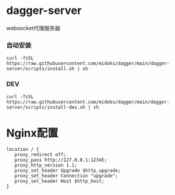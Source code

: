 # dagger-server
websocket代理服务器

### 自动安装
```
curl -fsSL  https://raw.githubusercontent.com/midoks/dagger/main/dagger-server/scripts/install.sh | sh
```

### DEV

```
curl -fsSL  https://raw.githubusercontent.com/midoks/dagger/main/dagger-server/scripts/install-dev.sh | sh
```

# Nginx配置

```
location / {
   proxy_redirect off;
   proxy_pass http://127.0.0.1:12345;
   proxy_http_version 1.1;
   proxy_set_header Upgrade $http_upgrade;
   proxy_set_header Connection "upgrade";
   proxy_set_header Host $http_host;
}
```